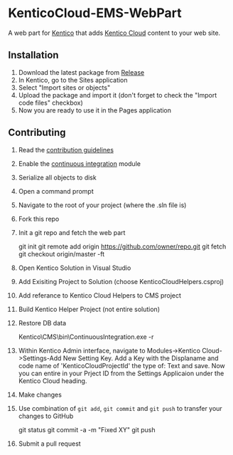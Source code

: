 
# KenticoCloud-EMS-WebPart
A web part for [Kentico](https://www.kentico.com) that adds [Kentico Cloud](https://kenticocloud.com/) content to your web site.

## Installation
 1. Download the latest package from [Release](https://github.com/nickbKentico/KenticoCloud-EMS-WebPart/releases)
 2. In Kentico, go to the Sites application
 3. Select "Import sites or objects"
 4. Upload the package and import it (don't forget to check the "Import code files" checkbox)
 5. Now you are ready to use it in the Pages application
 
## Contributing
  1. Read the [contribution guidelines](https://github.com/nickbKentico/KenticoCloud-EMS-WebPart/blob/master/CONTRIBUTING.md)
  2. Enable the [continuous integration](https://docs.kentico.com/display/K10/Setting+up+continuous+integration) module
  3. Serialize all objects to disk
  4. Open a command prompt
  5. Navigate to the root of your project (where the .sln file is)
  6. Fork this repo
  7. Init a git repo and fetch the web part
  
        git init
        git remote add origin https://github.com/owner/repo.git
        git fetch
        git checkout origin/master -ft
  8. Open Kentico Solution in Visual Studio
  9. Add Exisiting Project to Solution (choose KenticoCloudHelpers.csproj)
  10. Add referance to Kentico Cloud Helpers to CMS project
  11. Build Kentico Helper Project (not entire solution)
  12. Restore DB data
  
        Kentico\CMS\bin\ContinuousIntegration.exe -r

  13. Within Kentico Admin interface, navigate to Modules->Kentico Cloud->Settings-Add New Setting Key.  Add a Key with the Displaname and code name of 'KenticoCloudProjectId' the type of: Text and save.  Now you can entire in your Prject ID from the Settings Applicaion under the Kentico Cloud heading.
  14. Make changes
  15. Use combination of `git add`, `git commit` and `git push` to transfer your changes to GitHub
  
        git status
        git commit -a -m "Fixed XY"
        git push

  16. Submit a pull request
